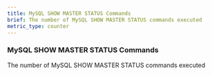 ```yaml
---
title: MySQL SHOW MASTER STATUS Commands
brief: The number of MySQL SHOW MASTER STATUS commands executed
metric_type: counter
---
```

### MySQL SHOW MASTER STATUS Commands

The number of MySQL SHOW MASTER STATUS commands executed

